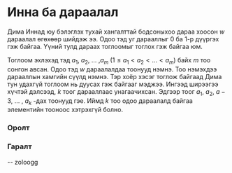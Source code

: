 Инна ба дараалал
================
Дима Иннад юу бэлэглэх тухай хангалттай бодсоныхоо дараа хоосон $w$ дараалал
өгөхөөр шийдэж ээ. Одоо тэд уг дарааллыг $0$ ба $1$-р дүүргэх гэж байгаа. Үүний
тулд дараах тоглоомыг тоглох гэж байгаа юм.

Тоглоом эхлэхэд тэд $a_1$, $a_2$, ... ,$a_m$ ($1 ≤ a_1 < a_2 < ... < a_m$) байх
$m$ тоо сонгон авсан. Одоо тэд $w$ дараалалдаа тоонууд нэмнэ. Тоо нэмэхдээ
дарааллын хамгийн сүүлд нэмнэ. Тэр хоёр хэсэг тоглож байгаад Дима тун удахгүй
тоглоом нь дуусах гэж байгааг мэджээ. Ингээд ширээгээ хүчтэй дэлсээд, $k$ тоог
дарааллаас унагаачихсан. Эдгээр тоог $a_1$, $a_2$, $a-3$, ... , $a_k$ -дах
тоонууд гэе. Иймд $k$ тоо одоо дараалалд байгаа элементийн тооноос хэтрэхгүй
болно.

### Оролт


### Гаралт

-- zoloogg
